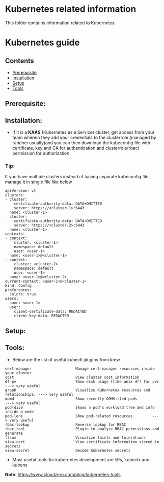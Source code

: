 # Kubernetes related information

This folder contains information related to Kubernetes.


Kubernetes guide
=================

## Contents
- [Prerequisite](#prerequisite)
- [Installation](#installation)
- [Setup](#setup)
- [Tools](#tools)


## Prerequisite:

## Installation:

- If it is a **KAAS** (Kubernetes as a Service) cluster, get access from your team wherein they add your credentials to the clusterrole (managed by rancher usually)and you can then download the kubeconfig file with certificate, key and CA for authentication and clusterrole(rbac) permission for authorization.

### Tip:

If you have multiple clusters instead of having separate kubeconfig file, manage it in single file like below

```
apiVersion: v1
clusters:
- cluster:
    certificate-authority-data: DATA+OMITTED
    server: https://<cluster-1>:6443
  name: <cluster-1>
- cluster:
    certificate-authority-data: DATA+OMITTED
    server: https://<cluster-2>:6443
  name: <cluster-1>
contexts:
- context:
    cluster: <cluster-1>
    namespace: default
    user: <user-1>
  name: <user-1>@<cluster-1>
- context:
    cluster: <cluster-2>
    namespace: default
    user: <user-1>
  name: <user-1>@<cluster-2>
current-context: <user-1>@<cluster-1>
kind: Config
preferences:
  colors: true
users:
- name: <user-1>
  user:
    client-certificate-data: REDACTED
    client-key-data: REDACTED
```

## Setup:

## Tools:

- Below are the list of useful kubectl plugins from krew

```
cert-manager                    Manage cert-manager resources inside your cluster
cost                            View cluster cost information
df-pv                           Show disk usage (like unix df) for pvc   ---> very useful 
graph                           Visualize Kubernetes resources and relationships. ---> very useful
oomd                            Show recently OOMKilled pods           ---> very useful 
pod-dive                        Shows a pod's workload tree and info inside a node       
pod-lens                        Show pod-related resources         ---> very useful             
rbac-lookup                     Reverse lookup for RBAC                             
rbac-tool                       Plugin to analyze RBAC permissions and generate
ttsum                           Visualize taints and tolerations       
view-cert                       View certificate information stored in secrets      
view-secret                     Decode Kubernetes secrets
```

- Most useful tools for kubernetes development are k9s, kubectx and kubens

**Note**: https://www.cloudzero.com/blog/kubernetes-tools
